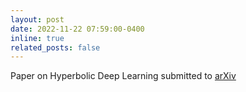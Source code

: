 ```yaml
---
layout: post
date: 2022-11-22 07:59:00-0400
inline: true
related_posts: false
---
```


Paper on Hyperbolic Deep Learning submitted to [arXiv](https://arxiv.org/abs/2211.12347)
